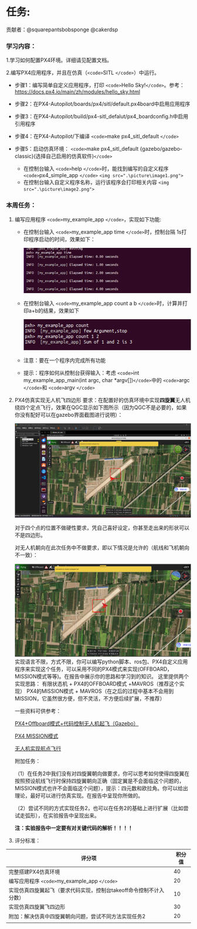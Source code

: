 # 任务:

贡献者：@squarepantsbobsponge @cakerdsp

### 学习内容：

1.学习如何配置PX4环境。详细请见配置文档。

2.编写PX4应用程序，并且在仿真（`<code>`SITL `</code>`）中运行。

* 步骤1：编写简单自定义应用程序，打印 `<code>`Hello Sky!`</code>`。参考：https://docs.px4.io/main/zh/modules/hello_sky.html
* 步骤2：在PX4-Autopilot/boards/px4/sitl/default.px4board中启用应用程序
* 步骤3：在PX4-Autopilot/build/px4-sitl_defalut/px4_boardconfig.h中启用引用程序
* 步骤4：在PX4-Autopilot/下编译 `<code>`make px4_sitl_default `</code>`
* 步骤5：启动仿真环境： `<code>`make px4_sitl_default {gazebo/gazebo-classic}(选择自己启用的仿真软件)`</code>`

  * 在控制台输入 `<code>`help `</code>`时，能找到编写的自定义程序 `<code>`px4_simple_app `</code>`
    `<img src=".\picture\image1.png">`
  * 在控制台输入自定义程序名称，运行该程序会打印相关内容
    `<img src=".\picture\image2.png">`

### 本周任务：

1. 编写应用程序 `<code>`my_example_app `</code>`，实现如下功能:

   * 在控制台输入 `<code>`my_example_app time `</code>`时，控制台隔 1s打印程序启动的时间，效果如下：

     <img src=".\picture\image3.png">
   * 在控制台输入 `<code>`my_example_app count a b `</code>`时，计算并打印a+b的结果，效果如下

     <img src=".\picture\image4.png">
   * 注意：要在一个程序内完成所有功能
   * 提示：程序如何从控制台获得输入：考虑 `<code>`int my_example_app_main(int argc, char *argv[])`</code>`中的 `<code>`argc `</code>`和 `<code>`argv `</code>`
2. PX4仿真实现无人机飞四边形
   要求：在配置好的仿真环境中实现**四旋翼**无人机绕四个定点飞行，效果在QGC显示如下图所示（因为QGC不是必要的，如果你没有配好可以在gazebo界面截图进行说明）：

   ![1732093084045](image/Assignment/1732093084045.png)

   对于四个点的位置不做硬性要求，凭自己喜好设定，你甚至走出来的形状可以不是四边形。

   对无人机朝向在此次任务中不做要求，即以下情况是允许的（航线和飞机朝向不一致）：

   ![1732093526994](image/Assignment/1732093526994.png)
   实现语言不限，方式不限，你可以编写python脚本、ros包、PX4自定义应用程序来实现这个任务，可以采用不同的PX4模式来实现(OFFBOARD，MISSION模式等等)。在报告中展示你的思路和学习到的知识。
   这里提供两个实现思路：
   有限状态机 + PX4的OFFBOARD模式 +MAVROS（推荐这个实现）
   PX4的MISSION模式 + MAVROS（在之后的过程中基本不会用到MISSION，它虽然很方便，但不灵活，不方便后续扩展，不推荐）

   一些资料可供参考：

   [PX4+Offboard模式+代码控制无人机起飞（Gazebo）](https://blog.csdn.net/HuangChen666/article/details/128755418)

   [PX4 MISSION模式](https://mavlink.io/en/services/mission.html)

   [无人机实现航点飞行](https://blog.csdn.net/sinat_16643223/article/details/139201715)

   附加任务：

   （1）在任务2中我们没有对四旋翼朝向做要求，你可以思考如何使得四旋翼在按照预设航线飞行时保持四旋翼朝向正确（固定翼是不会面临这个问题的，MISSION模式也许不会面临这个问题），提示：四元数和欧拉角。你可以给出理论，最好可以进行仿真实现。在报告中呈现你所做的。

   （2）尝试不同的方式实现任务2，也可以在任务2的基础上进行扩展（比如尝试走弧形），在实验报告中呈现出来。

   **注：实验报告中一定要有对关键代码的解析！！！！**
3. 评分标准：

| 评分项                                                              | 积分值 |
| ------------------------------------------------------------------- | ------ |
| 完整搭建PX4仿真环境                                                 | 40     |
| 编写应用程序 `<code>`my_example_app `</code>`                   | 20     |
| 实现仿真四旋翼起飞（要求代码实现，控制台takeoff命令控制不计入分数） | 10     |
| 实现仿真四旋翼飞四边形                                              | 30     |
| 附加：解决仿真中四旋翼朝向问题，尝试不同方法实现任务2               | 20     |
|                                                                     |        |
